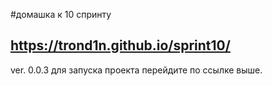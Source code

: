 #домашка к 10 спринту
## https://trond1n.github.io/sprint10/
ver. 0.0.3
для запуска проекта перейдите по ссылке выше. 